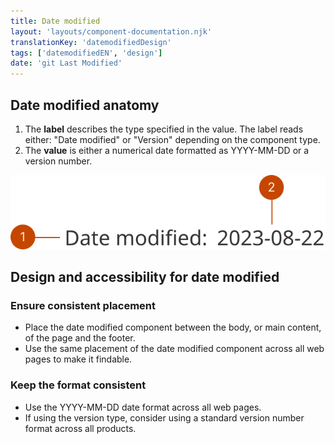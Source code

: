 ```yaml
---
title: Date modified
layout: 'layouts/component-documentation.njk'
translationKey: 'datemodifiedDesign'
tags: ['datemodifiedEN', 'design']
date: 'git Last Modified'
---
```


## Date modified anatomy

<ol class="anatomy-list">
  <li>The <strong>label</strong> describes the type specified in the value. The label reads either: "Date modified" or "Version" depending on the component type.</li>
  <li>The <strong>value</strong> is either a numerical date formatted as YYYY-MM-DD or a version number.</li>
</ol>

<img class="b-sm b-default p-400" src="/images/en/components/anatomy/gcds-date-modified-anatomy.svg" alt="An image of the date modified component" />

## Design and accessibility for date modified

### Ensure consistent placement

- Place the date modified component between the body, or main content, of the page and the footer.
- Use the same placement of the date modified component across all web pages to make it findable.

### Keep the format consistent

- Use the YYYY-MM-DD date format across all web pages.
- If using the version type, consider using a standard version number format across all products.
